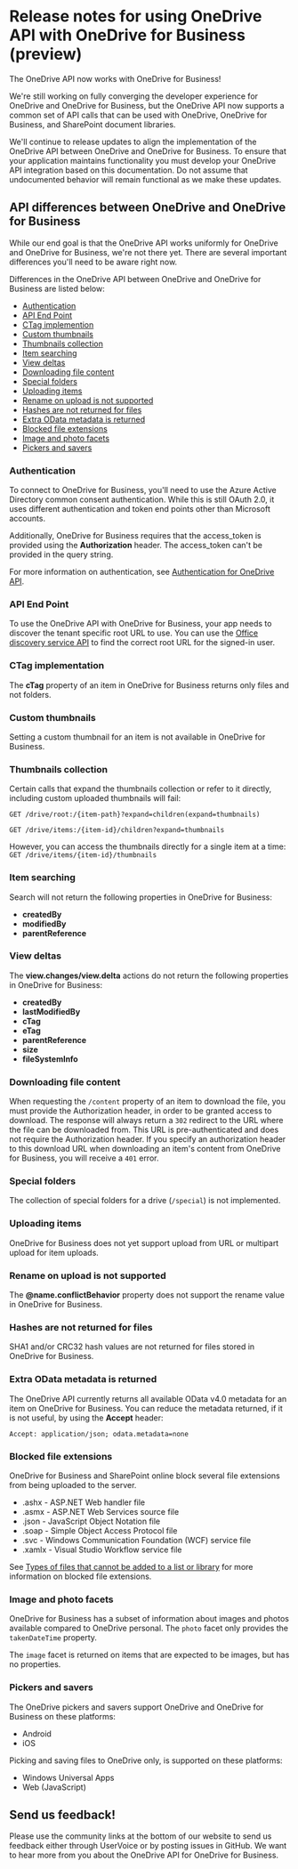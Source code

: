 # Release notes for using OneDrive API with OneDrive for Business (preview)

The OneDrive API now works with OneDrive for Business!

We're still working on fully converging the developer experience for
OneDrive and OneDrive for Business, but the OneDrive API now supports a common
set of API calls that can be used with OneDrive, OneDrive for Business, and
SharePoint document libraries.

We'll continue to release updates to align the implementation of the
OneDrive API between OneDrive and OneDrive for Business. To ensure that your
application maintains functionality you must develop your OneDrive API
integration based on this documentation. Do not assume that undocumented
behavior will remain functional as we make these updates.

## API differences between OneDrive and OneDrive for Business

While our end goal is that the OneDrive API works uniformly for OneDrive and
OneDrive for Business, we're not there yet. There are several important
differences you'll need to be aware right now.

Differences in the OneDrive API between OneDrive and OneDrive for Business
are listed below:

* [Authentication](#authentication)
* [API End Point](#api-end-point)
* [CTag implemention](#ctag-implementation)
* [Custom thumbnails](#custom-thumbnails)
* [Thumbnails collection](#thumbnails-collection)
* [Item searching](#item-searching)
* [View deltas](#view-deltas)
* [Downloading file content](#downloading-file-content)
* [Special folders](#special-folders)
* [Uploading items](#uploading-items)
* [Rename on upload is not supported](#rename-on-upload-is-not-supported)
* [Hashes are not returned for files](#hashes-are-not-returned-for-files)
* [Extra OData metadata is returned](#extra-odata-metadata-is-returned)
* [Blocked file extensions](#blocked-file-extensions)
* [Image and photo facets](#image-and-photo-facets)
* [Pickers and savers](#pickers-and-savers)

### Authentication

To connect to OneDrive for Business, you'll need to use the Azure Active Directory
common consent authentication. While this is still OAuth 2.0, it uses different
authentication and token end points other than Microsoft accounts.

Additionally, OneDrive for Business requires that the access_token is provided using
the **Authorization** header. The access_token can't be provided in the query
string.

For more information on authentication, see [Authentication for OneDrive API](../auth/readme.md).

### API End Point

To use the OneDrive API with OneDrive for Business, your app needs to discover the
tenant specific root URL to use. You can use the [Office discovery service API][discover-api]
to find the correct root URL for the signed-in user.

[discover-api]: https://msdn.microsoft.com/en-us/office/office365/api/discovery-service-rest-operations

### CTag implementation

The **cTag** property of an item in OneDrive for Business returns only files and not folders.

### Custom thumbnails

Setting a custom thumbnail for an item is not available in OneDrive for Business.

### Thumbnails collection

Certain calls that expand the thumbnails collection or refer to it directly, including
custom uploaded thumbnails will fail:

`GET /drive/root:/{item-path}?expand=children(expand=thumbnails)`

`GET /drive/items:/{item-id}/children?expand=thumbnails`

However, you can access the thumbnails directly for a single item at a time:
`GET /drive/items/{item-id}/thumbnails`

### Item searching

Search will not return the following properties in OneDrive for Business:

* **createdBy**
* **modifiedBy**
* **parentReference**

### View deltas

The **view.changes/view.delta** actions do not return the following properties in OneDrive for Business:

* **createdBy**
* **lastModifiedBy**
* **cTag**
* **eTag**
* **parentReference**
* **size**
* **fileSystemInfo**

### Downloading file content

When requesting the `/content` property of an item to download the file, you
must provide the Authorization header, in order to be granted access to
download. The response will always return a `302` redirect to the URL where the
file can be downloaded from. This URL is pre-authenticated and does not require
the Authorization header. If you specify an authorization header to this
download URL when downloading an item's content from OneDrive for Business, you
will receive a `401` error.

### Special folders

The collection of special folders for a drive (`/special`) is not implemented.

### Uploading items

OneDrive for Business does not yet support upload from URL or multipart upload
for item uploads.

### Rename on upload is not supported

The **@name.conflictBehavior** property does not support the rename value in
OneDrive for Business.

### Hashes are not returned for files

SHA1 and/or CRC32 hash values are not returned for files stored in OneDrive
for Business.

### Extra OData metadata is returned

The OneDrive API currently returns all available OData v4.0 metadata for an item
on OneDrive for Business. You can reduce the metadata returned, if it is not
useful, by using the **Accept** header:

```
Accept: application/json; odata.metadata=none
```

### Blocked file extensions

OneDrive for Business and SharePoint online block several file extensions from
being uploaded to the server.

* .ashx - ASP.NET Web handler file
* .asmx - ASP.NET Web Services source file
* .json - JavaScript Object Notation file
* .soap - Simple Object Access Protocol file
* .svc - Windows Communication Foundation (WCF) service file
* .xamlx - Visual Studio Workflow service file

See [Types of files that cannot be added to a list or library][blocked-extensions]
for more information on blocked file extensions.

[blocked-extensions]: https://support.office.com/en-us/article/Types-of-files-that-cannot-be-added-to-a-list-or-library-30be234d-e551-4c2a-8de8-f8546ffbf5b3?ui=en-US&rs=en-AU&ad=AU&fromAR=1#__toc355959797]

### Image and photo facets

OneDrive for Business has a subset of information about images and photos
available compared to OneDrive personal. The `photo` facet only provides the
`takenDateTime` property.

The `image` facet is returned on items that are expected to be images, but has
no properties.

### Pickers and savers

The OneDrive pickers and savers support OneDrive and OneDrive for Business
on these platforms:

* Android
* iOS

Picking and saving files to OneDrive only, is supported on these platforms:

* Windows Universal Apps
* Web (JavaScript)



## Send us feedback!

Please use the community links at the bottom of our website to send us feedback
either through UserVoice or by posting issues in GitHub. We want to hear more
from you about the OneDrive API for OneDrive for Business.

<!-- {
  "type": "#page.annotation",
  "description": "Read more about the differences in using OneDrive API with OneDrive for Business",
  "keywords": "release,notes,onedrive,onedrive for business,od4b,odb,files api,files api v2",
  "section": "documentation",
  "tocPath": "OneDrive for Business/Release Notes"
} -->
